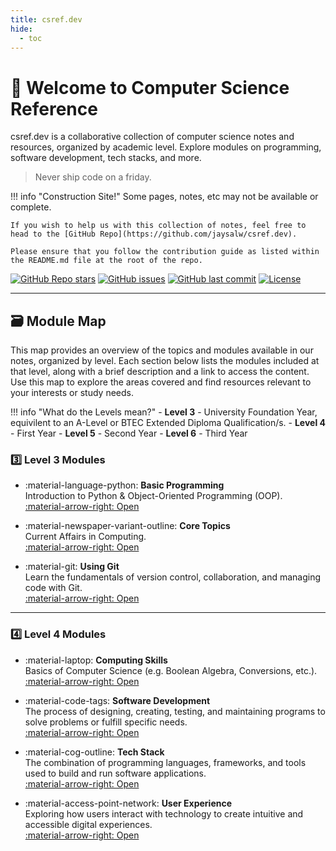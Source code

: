 ```yaml
---
title: csref.dev
hide:
  - toc
---
```


# 👋 Welcome to Computer Science Reference
csref.dev is a collaborative collection of computer science notes and resources, organized by academic level. Explore modules on programming, software development, tech stacks, and more.

> Never ship code on a friday.

!!! info "Construction Site!"
    Some pages, notes, etc may not be available or complete.  

    If you wish to help us with this collection of notes, feel free to head to the [GitHub Repo](https://github.com/jaysalw/csref.dev).

    Please ensure that you follow the contribution guide as listed within the README.md file at the root of the repo.

[![GitHub Repo stars](https://img.shields.io/github/stars/jaysalw/csref.dev?style=for-the-badge&logo=github)](https://github.com/jaysalw/csref.dev/stargazers)
[![GitHub issues](https://img.shields.io/github/issues/jaysalw/csref.dev?style=for-the-badge)](https://github.com/jaysalw/csref.dev/issues)
[![GitHub last commit](https://img.shields.io/github/last-commit/jaysalw/csref.dev?style=for-the-badge&logo=git)](https://github.com/jaysalw/csref.dev/commits/main)
[![License](https://img.shields.io/github/license/jaysalw/csref.dev?style=for-the-badge)](https://github.com/jaysalw/csref.dev/blob/main/LICENSE)

---

## 🗃️ Module Map
This map provides an overview of the topics and modules available in our notes, organized by level. Each section below lists the modules included at that level, along with a brief description and a link to access the content. Use this map to explore the areas covered and find resources relevant to your interests or study needs.

!!! info "What do the Levels mean?"
    - **Level 3** - University Foundation Year, equivilent to an A-Level or BTEC Extended Diploma Qualification/s.
    - **Level 4** - First Year 
    - **Level 5** - Second Year
    - **Level 6** - Third Year

### 3️⃣ Level 3 Modules
<div class="grid cards" markdown>

-   :material-language-python: **Basic Programming**  
    Introduction to Python & Object-Oriented Programming (OOP).  
    [:material-arrow-right: Open](level-3/basic-programming)

-   :material-newspaper-variant-outline: **Core Topics**  
    Current Affairs in Computing.  
    [:material-arrow-right: Open](level-3/core-topics)

-   :material-git: **Using Git**  
    Learn the fundamentals of version control, collaboration, and managing code with Git.  
    [:material-arrow-right: Open](level-3/using-git)

</div>

---

### 4️⃣ Level 4 Modules
<div class="grid cards" markdown>

-   :material-laptop: **Computing Skills**  
    Basics of Computer Science (e.g. Boolean Algebra, Conversions, etc.).  
    [:material-arrow-right: Open](level-4/computing-skills)

-   :material-code-tags: **Software Development**  
    The process of designing, creating, testing, and maintaining programs to solve problems or fulfill specific needs.  
    [:material-arrow-right: Open](level-4/software-development)

-   :material-cog-outline: **Tech Stack**  
    The combination of programming languages, frameworks, and tools used to build and run software applications.  
    [:material-arrow-right: Open](level-4/tech-stack)

-   :material-access-point-network: **User Experience**  
    Exploring how users interact with technology to create intuitive and accessible digital experiences.  
    [:material-arrow-right: Open](level-4/user-experience)

</div>
